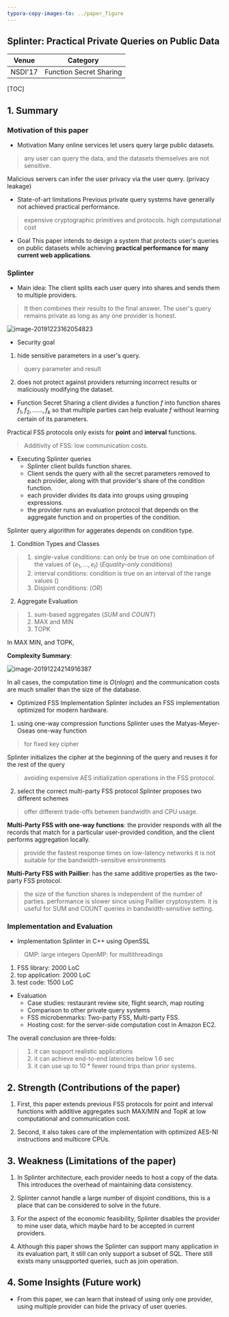 ```yaml
---
typora-copy-images-to: ../paper_figure
---
```

Splinter: Practical Private Queries on Public Data
------------------------------------------
|           Venue            |       Category       |
| :------------------------: | :------------------: |
| NSDI'17 | Function Secret Sharing |
[TOC]

## 1. Summary
### Motivation of this paper
- Motivation
Many online services let users query large public datasets.
> any user can query the data, and the datasets themselves are not sensitive.

Malicious servers can infer the user privacy via the user query. (privacy leakage)

- State-of-art limitations
Previous private query systems have generally not achieved practical performance.
> expensive cryptographic primitives and protocols.
> high computational cost

- Goal
This paper intends to design a system that protects user's queries on public datasets while achieving **practical performance for many current web applications**.

### Splinter
- Main idea:
The client splits each user query into shares and sends them to multiple providers.
> It then combines their results to the final answer.
> The user's query remains private as long as any one provider is honest.

![image-20191223162054823](../paper_figure/image-20191223162054823.png)

- Security goal
1. hide sensitive parameters in a user's query.
> query parameter and result

2. does not protect against providers returning incorrect results or maliciously modifying the dataset.

- Function Secret Sharing
a client divides a function $f$ into function shares $f_1,f_2,......,f_k$ so that multiple parties can help evaluate $f$ without learning certain of its parameters.

Practical FSS protocols only exists for **point** and **interval** functions.
> Additivity of FSS: low communication costs.

- Executing Splinter queries
  - Splinter client builds function shares.
  - Client sends the query with all the secret parameters removed to each provider, along with that provider's share of the condition function.
  - each provider divides its data into groups using grouping expressions.
  - the provider runs an evaluation protocol that depends on the aggregate function and on properties of the condition.

Splinter query algorithm for aggerates depends on condition type.
1. Condition Types and Classes
> 1. single-value conditions: can only be true on one combination of the values of $(e_1, ..., e_t)$ (*Equality-only conditions*) 
> 2. interval conditions: condition is true on an interval of the range values ()
> 3. Disjoint conditions: (*OR*)

2. Aggregate Evaluation
> 1. sum-based aggregates (*SUM* and *COUNT*)
> 2. MAX and MIN
> 3. TOPK


In MAX MIN, and TOPK,   

**Complexity Summary**:

![image-20191224214916387](../paper_figure/image-20191224214916387.png)

In all cases, the computation time is $O(nlogn)$ and the communication costs are much smaller than the size of the database.


- Optimized FSS Implementation
Splinter includes an FSS implementation optimized for modern hardware.

1. using one-way compression functions
Splinter uses the Matyas-Meyer-Oseas one-way function 
> for fixed key cipher 

Splinter initializes the cipher at the beginning of the query and reuses it for the rest of the query
> avoiding expensive AES initialization operations in the FSS protocol.

2. select the correct multi-party FSS protocol
Splinter proposes two different schemes
> offer different trade-offs between bandwidth and CPU usage.

**Multi-Party FSS with one-way functions**: the provider responds with all the records that match for a particular user-provided condition, and the client performs aggregation locally.
> provide the fastest response times on low-latency networks 
> it is not suitable for the bandwidth-sensitive environments

**Multi-Party FSS with Paillier**: has the same additive properties as the two-party FSS protocol. 
> the size of the function shares is independent of the number of parties.
> performance is slower since using Paillier cryptosystem. 
> it is useful for SUM and COUNT queries in bandwidth-sensitive setting.


### Implementation and Evaluation
- Implementation
Splinter in C++ using OpenSSL
> GMP: large integers 
> OpenMP: for multithreadings

1. FSS library: 2000 LoC
2. top application: 2000 LoC
3. test code: 1500 LoC

- Evaluation
  - Case studies: restaurant review site, flight search, map routing
  - Comparison to other private query systems 
  - FSS microbenmarks: Two-party FSS, Multi-party FSS.
  - Hosting cost: for the server-side computation cost in Amazon EC2.

The overall conclusion are three-folds:
> 1. it can support realistic applications
> 2. it can achieve end-to-end latencies below 1.6 sec
> 3. it can use up to 10 \* fewer round trips than prior systems.

## 2. Strength (Contributions of the paper)

1. First, this paper extends previous FSS protocols for point and interval functions with additive aggregates such MAX/MIN and TopK at low computational and communication cost.

2. Second, it also takes care of the implementation with optimized AES-NI instructions and multicore CPUs.


## 3. Weakness (Limitations of the paper)
1. In Splinter architecture, each provider needs to host a copy of the data. This introduces the overhead of maintaining data consistency.

2. Splinter cannot handle a large number of disjoint conditions, this is a place that can be considered to solve in the future.

3. For the aspect of the economic feasibility, Splinter disables the provider to mine user data, which maybe hard to be accepted in current providers.

4. Although this paper shows the Splinter can support many application in its evaluation part, it still can only support a subset of SQL. There still exists many unsupported queries, such as join operation. 

## 4. Some Insights (Future work)
- From this paper, we can learn that instead of using only one provider, using multiple provider can hide the privacy of user queries.

